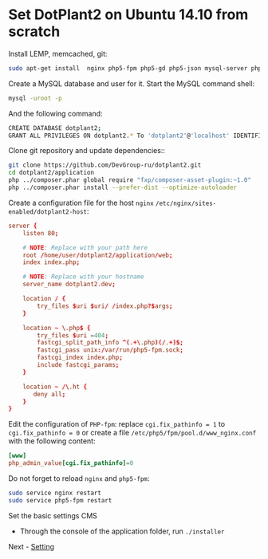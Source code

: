 # Set DotPlant2 on Ubuntu 14.10 from scratch

Install LEMP, memcached, git:

```bash
sudo apt-get install  nginx php5-fpm php5-gd php5-json mysql-server php5-mysql php5-cli php5-memcached memcached php5-curl php5-intl git
```

Create a MySQL database and user for it.
Start the MySQL command shell:

```bash
mysql -uroot -p
```

And the following command:

```bash
CREATE DATABASE dotplant2;
GRANT ALL PRIVILEGES ON dotplant2.* To 'dotplant2'@'localhost' IDENTIFIED BY 'REPLACE_WITH_YOUR_PASSWORD';
```

Clone git repository and update dependencies::

```bash
git clone https://github.com/DevGroup-ru/dotplant2.git
cd dotplant2/application
php ../composer.phar global require "fxp/composer-asset-plugin:~1.0"
php ../composer.phar install --prefer-dist --optimize-autoloader
```


Create a configuration file for the host `nginx` `/etc/nginx/sites-enabled/dotplant2-host`:

```conf
server {
    listen 80;

    # NOTE: Replace with your path here
    root /home/user/dotplant2/application/web;
    index index.php;

    # NOTE: Replace with your hostname
    server_name dotplant2.dev;

    location / {
        try_files $uri $uri/ /index.php?$args;
    }

    location ~ \.php$ {
        try_files $uri =404;
        fastcgi_split_path_info ^(.+\.php)(/.+)$;
        fastcgi_pass unix:/var/run/php5-fpm.sock;
        fastcgi_index index.php;
        include fastcgi_params;
    }

    location ~ /\.ht {
       deny all;
    }
}
```

Edit the configuration of `PHP-fpm`: replace `cgi.fix_pathinfo = 1` to `cgi.fix_pathinfo = 0` or create a file `/etc/php5/fpm/pool.d/www_nginx.conf` with the following content:

```conf
[www]
php_admin_value[cgi.fix_pathinfo]=0
```

Do not forget to reload `nginx` and `php5-fpm`:

```bash
sudo service nginx restart
sudo service php5-fpm restart
```

Set the basic settings CMS
- Through the console of the application folder, run `./installer`

Next - [Setting](web-application-configuration.md)
